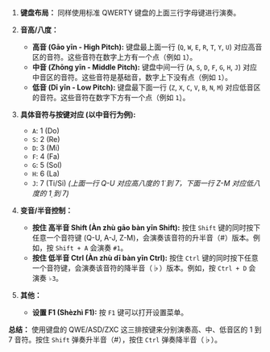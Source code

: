 1. **键盘布局：** 同样使用标准 QWERTY 键盘的上面三行字母键进行演奏。

2. **音高/八度：**
    * **高音 (Gāo yīn - High Pitch):** 键盘最上面一行 (`Q`, `W`, `E`, `R`, `T`, `Y`, `U`) 对应高音区的音符。这些音符在数字上方有一个点（例如 `1̇`）。
    * **中音 (Zhōng yīn - Middle Pitch):** 键盘中间一行 (`A`, `S`, `D`, `F`, `G`, `H`, `J`) 对应中音区的音符。这些音符是基础音，数字上下没有点（例如 `1`）。
    * **低音 (Dī yīn - Low Pitch):** 键盘最下面一行 (`Z`, `X`, `C`, `V`, `B`, `N`, `M`) 对应低音区的音符。这些音符在数字下方有一个点（例如 `1̣`）。

3. **具体音符与按键对应 (以中音行为例):**
    * `A`: 1 (Do)
    * `S`: 2 (Re)
    * `D`: 3 (Mi)
    * `F`: 4 (Fa)
    * `G`: 5 (Sol)
    * `H`: 6 (La)
    * `J`: 7 (Ti/Si)
    *(上面一行 Q-U 对应高八度的 1̇ 到 7̇，下面一行 Z-M 对应低八度的 1̣ 到 7̣)*

4. **变音/半音控制：**
    * **按住 高半音 Shift (Àn zhù gāo bàn yīn Shift):** 按住 `Shift` 键的同时按下任意一个音符键 (Q-U, A-J, Z-M)，会演奏该音符的升半音（#）版本。例如，按 `Shift + A` 会演奏 `#1`。
    * **按住 低半音 Ctrl (Àn zhù dī bàn yīn Ctrl):** 按住 `Ctrl` 键的同时按下任意一个音符键，会演奏该音符的降半音（♭）版本。例如，按 `Ctrl + D` 会演奏 `♭3`。

5. **其他：**
    * **设置 F1 (Shèzhì F1):** 按 `F1` 键可以打开设置菜单。

**总结：** 使用键盘的 QWE/ASD/ZXC 这三排按键来分别演奏高、中、低音区的 1 到 7 音符。按住 `Shift` 弹奏升半音（#），按住 `Ctrl` 弹奏降半音（♭）。
